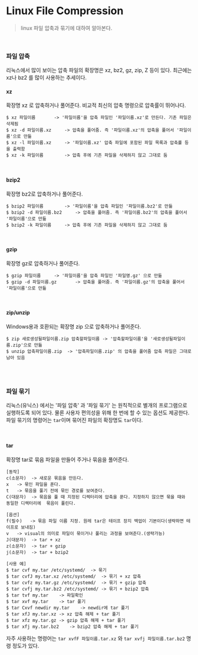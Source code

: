 # Linux File Compression

> linux 파일 압축과 묶기에 대하여 알아본다.

<br>

### 파일 압축

리눅스에서 많이 보이는 압축 파일의 확장명은 xz, bz2, gz, zip, Z 등이 있다. 최근에는 xz나 bz2 를 많이 사용하는 추세이다.

#### xz

확장명 xz 로 압축하거나 풀어준다. 비교적 최신의 압축 명령으로 압축률이 뛰어나다.

```shell
$ xz 파일이름		-> '파일이름'을 압축 파일인 '파일이름.xz'로 만든다. 기존 파일은 삭제됨
$ xz -d 파일이름.xz		-> 압축을 풀어줌. 즉 '파일이름.xz'의 압축을 풀어서 '파일이름'으로 만듦
$ xz -l 파일이름.xz		-> '파일이름.xz' 압축 파일에 포함된 파일 목록과 압축률 등을 출력함
$ xz -k 파일이름		-> 압축 후에 기존 파일을 삭제하지 않고 그대로 둠
```

<br>

#### bzip2

확장명 bz2로 압축하거나 풀어준다.

```shell
$ bzip2 파일이름		-> '파일이름'을 압축 파일인 '파일이름.bz2'로 만듦
$ bzip2 -d 파일이름.bz2		-> 압축을 풀어줌. 즉 '파일이름.bz2'의 압축을 풀어서 '파일이름'으로 만듦
$ bzip2 -k 파일이름		-> 압축 후에 기존 파일을 삭제하지 않고 그대로 둠
```

<br>

#### gzip

확장명 gz로 압축하거나 풀어준다.

```shell
$ gzip 파일이름		-> '파일이름'을 압축 파일인 '파일명.gz' 으로 만듦
$ gzip -d 파일이름.gz		-> 압축을 풀어줌. 즉 '파일이름.gz'의 압축을 풀어서 '파일이름'으로 만듦
```

<br>

#### zip/unzip

Windows용과 호환되는 확장명 zip 으로 압축하거나 풀어준다.

```shell
$ zip 새로생성될파일이름.zip 압축할파일이름	-> '압축할파일이름'을 '새로생성될파일이름.zip'으로 만듦
$ unzip 압축파일이름.zip	-> '압축파일이름.zip' 의 압축을 풀어줌 압축 파일은 그대로 남아 있음		
```

<br>

<br>

### 파일 묶기

리눅스(유닉스) 에서는 '파일 압축' 과 '파일 묶기' 는 원칙적으로 별개의 프로그램으로 실행하도록 되어 있다. 물론 사용자 편의성을 위해 한 번에 할 수 있는 옵션도 제공한다. 파일 묶기의 명령어는 `tar`이며 묶어진 파일의 확장명도 `tar`이다.

<br>

#### tar

확장명 tar로 묶음 파일을 만들어 주거나 묶음을 풀어준다.

```shell
[동작]
c(소문자)	-> 새로운 묶음을 만든다.
x	-> 묶인 파일을 푼다.
t	-> 묶음을 풀기 전에 묶인 경로를 보여준다.
C(대문자)	-> 묶음을 풀 때 지정된 디렉터리에 압축을 푼다. 지정하지 않으면 묶을 때와 동일한 디렉터리에  묶음이 풀린다.

[옵션]
f(필수)	-> 묶음 파일 이름 지정. 원레 tar은 테이프 장지 백업이 기본이다(생략하면 테이프로 보내짐)
v	-> visual의 의미로 파일이 묶이거나 풀리는 과정을 보여준다.(생략가능)
J(대문자)	-> tar + xz
z(소문자)	-> tar + gzip
j(소문자)	-> tar + bzip2

[사용 예]
$ tar cvf my.tar /etc/systemd/	-> 묶기
$ tar cvfJ my.tar.xz /etc/systemd/	-> 묶기 + xz 압축
$ tar cvfz my.tar.gz /etc/systemd/	-> 묶기 + gzip 압축
$ tar cvfj my.tar.bz2 /etc/systemd/	-> 묶기 + bzip2 압축
$ tar tvf my.tar	-> 파일확인
$ tar xvf my.tar	-> tar 풀기
$ tar Cxvf newdir my.tar	-> newdir에 tar 풀기
$ tar xfJ my.tar.xz	-> xz 압축 해제 + tar 풀기
$ tar xfz my.tar.gz	-> gzip 압축 해제 + tar 풀기
$ tar xfj my.tar.bz2	-> bzip2 압축 해제 + tar 풀기
```

자주 사용하는 명령어는 `tar xvfF 파일이름.tar.xz` 와 `tar xvfj 파일이름.tar.bz2` 명령 정도가 있다. 